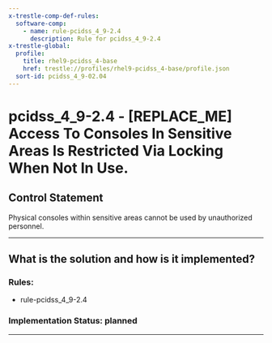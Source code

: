 ```yaml
---
x-trestle-comp-def-rules:
  software-comp:
    - name: rule-pcidss_4_9-2.4
      description: Rule for pcidss_4_9-2.4
x-trestle-global:
  profile:
    title: rhel9-pcidss_4-base
    href: trestle://profiles/rhel9-pcidss_4-base/profile.json
  sort-id: pcidss_4_9-02.04
---
```


# pcidss_4_9-2.4 - \[REPLACE_ME\] Access To Consoles In Sensitive Areas Is Restricted Via Locking When Not In Use.

## Control Statement

Physical consoles within sensitive areas cannot be used by unauthorized personnel.

______________________________________________________________________

## What is the solution and how is it implemented?

<!-- For implementation status enter one of: implemented, partial, planned, alternative, not-applicable -->

<!-- Note that the list of rules under ### Rules: is read-only and changes will not be captured after assembly to JSON -->

<!-- Add control implementation description here for control: pcidss_4_9-2.4 -->

### Rules:

  - rule-pcidss_4_9-2.4

### Implementation Status: planned

______________________________________________________________________
